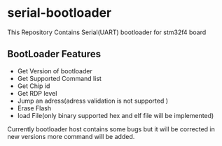 # serial-bootloader
This Repository Contains Serial(UART) bootloader for stm32f4 board

## BootLoader Features
* Get Version of bootloader
* Get Supported Command list
* Get Chip id
* Get RDP level
* Jump an adress(adress validation is not supported )
* Erase Flash
* load File(only binary supported hex and elf file will be implemented)

Currently bootloader host contains some bugs but it will be corrected in new versions more command will be added.
